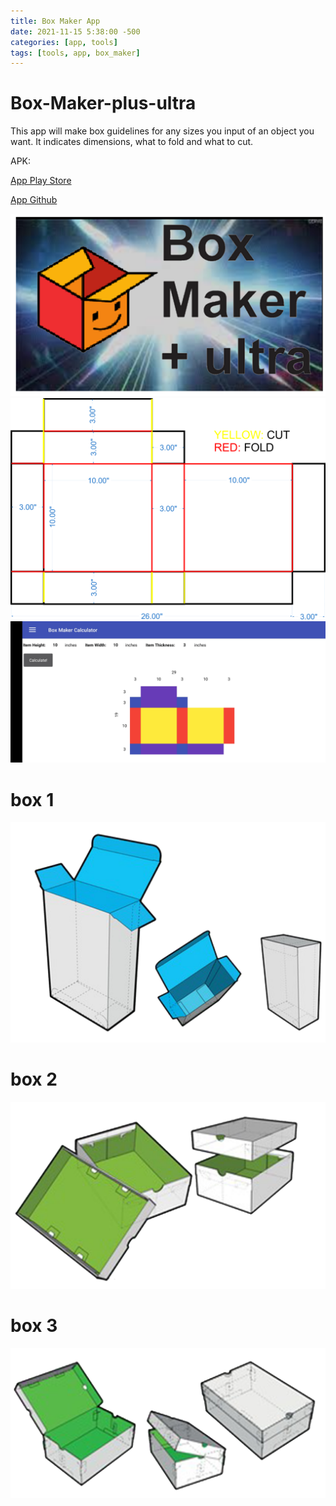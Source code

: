 ```yaml
---
title: Box Maker App
date: 2021-11-15 5:38:00 -500
categories: [app, tools]
tags: [tools, app, box_maker]
---
```


# Box-Maker-plus-ultra
This app will make box guidelines for any sizes you input of an object you want. It indicates dimensions, what to fold and what to cut. 

APK: 

<a href="https://play.google.com/store/apps/details?id=com.box.maker&hl=en">App Play Store</a>

<a href="https://github.com/engrpanda/Box-Maker-plus-ultra/releases">App Github</a>


<img src="https://github.com/engrpanda/Box-Maker-plus-ultra/raw/main/pics/backgroud.png">

<img src="https://github.com/engrpanda/Box-Maker-plus-ultra/raw/main/pics/boxlayout.jpg">

<img src="https://github.com/engrpanda/Box-Maker-plus-ultra/raw/main/pics/sc.jpg">

# box 1

<img src="https://github.com/engrpanda/Box-Maker-plus-ultra/raw/main/pics/box1.png">

# box 2

<img src="https://github.com/engrpanda/Box-Maker-plus-ultra/raw/main/pics/box2.png">

# box 3

<img src="https://github.com/engrpanda/Box-Maker-plus-ultra/raw/main/pics/box3.png">





